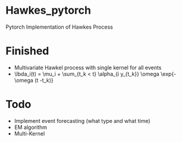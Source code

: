 # Hawkes_pytorch
Pytorch Implementation of Hawkes Process
# Finished 
* Multivariate Hawkel process with single kernel for all events
* \lbda_i(t) = \mu_i + \sum_{t_k < t} \alpha_{i y_{t_k}} \omega \exp{-\omega (t -t_k)} 

# Todo 
* Implement event forecasting (what type and what time)
* EM algorithm
* Multi-Kernel